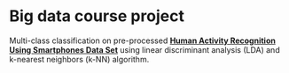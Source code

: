 # Big data course project
Multi-class classification on pre-processed <a href="https://archive.ics.uci.edu/ml/datasets/human+activity+recognition+using+smartphones"><b>
Human Activity Recognition Using Smartphones Data Set</b></a> using linear discriminant analysis (LDA) and k-nearest neighbors (k-NN) algorithm.
